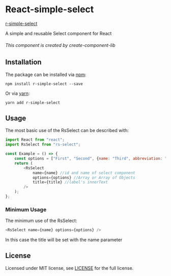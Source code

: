 # React-simple-select

[r-simple-select](https://www.npmjs.com/package/r-simple-select)

A simple and reusable Select component for React

###### *This component is created by create-component-lib*

## Installation

The package can be installed via [npm](https://github.com/npm/cli):

```
npm install r-simple-select --save
```

Or via [yarn](https://github.com/yarnpkg/yarn):

```
yarn add r-simple-select
```

## Usage

The most basic use of the RsSelect can be described with:

```js
import React from "react";
import RsSelect from "rs-select";

const Example = () => {
    const options = ["First", "Second", {name: "Third", abbreviation: "3rd" }]
    return (
        <RsSelect
            name={name} //id and name of select component
            options={options} //Array or Array of Objects
            title={title} //label's innerText
        />
    );
};
```

### Minimum Usage

The minimum use of the RsSelect:

```js
<RsSelect name={name} options={options} />
```

In this case the title will be set with the name parameter

## License

Licensed under MIT license, see [LICENSE](LICENSE) for the full license.
